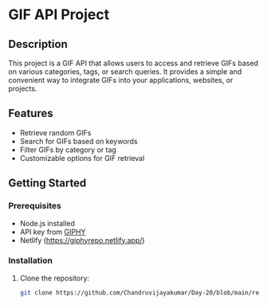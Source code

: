 # GIF API Project

## Description

This project is a GIF API that allows users to access and retrieve GIFs based on various categories, tags, or search queries. It provides a simple and convenient way to integrate GIFs into your applications, websites, or projects.

## Features

- Retrieve random GIFs
- Search for GIFs based on keywords
- Filter GIFs by category or tag
- Customizable options for GIF retrieval

## Getting Started

### Prerequisites

- Node.js installed
- API key from [GIPHY](https://api.giphy.com/)
- Netlify (https://giphyrepo.netlify.app/)

### Installation

1. Clone the repository:

   ```bash
   git clone https://github.com/Chandruvijayakumar/Day-20/blob/main/readme.md

